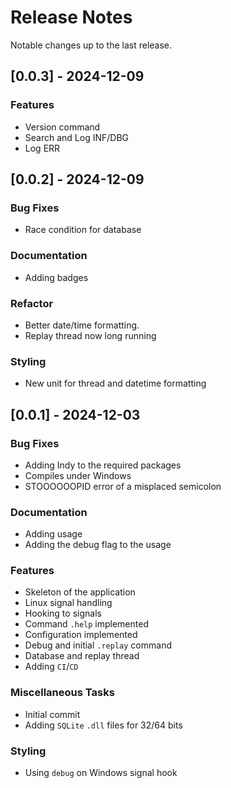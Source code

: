 # Release Notes

Notable changes up to the last release.

<!-- generated by git-cliff -->

## [0.0.3] - 2024-12-09

### Features

- Version command
- Search and Log INF/DBG
- Log ERR

## [0.0.2] - 2024-12-09

### Bug Fixes

- Race condition for database

### Documentation

- Adding badges

### Refactor

- Better date/time formatting.
- Replay thread now long running

### Styling

- New unit for thread and datetime formatting

## [0.0.1] - 2024-12-03

### Bug Fixes

- Adding Indy to the required packages
- Compiles under Windows
- STOOOOOOPID error of a misplaced semicolon

### Documentation

- Adding usage
- Adding the debug flag to the usage

### Features

- Skeleton of the application
- Linux signal handling
- Hooking to signals
- Command `.help` implemented
- Configuration implemented
- Debug and initial `.replay` command
- Database and replay thread
- Adding `CI`/`CD`

### Miscellaneous Tasks

- Initial commit
- Adding `SQLite` `.dll` files for 32/64 bits

### Styling

- Using `debug` on Windows signal hook

